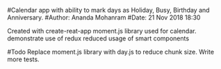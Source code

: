 #Calendar app with ability to mark days as Holiday, Busy, Birthday and Anniversary.
#Author: Ananda Mohanram
#Date: 21 Nov 2018 18:30

 Created with create-reat-app
 moment.js library used for calendar.
 demonstrate use of redux
 reduced usage of smart components
 
 #Todo
 Replace moment.js library with day.js to reduce chunk size.
 Write more tests.
